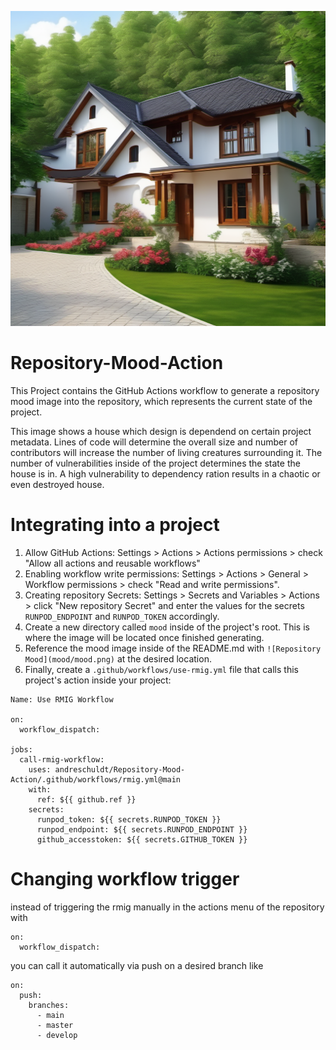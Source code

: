 ![Repository Mood](mood/mood.png)

# Repository-Mood-Action

This Project contains the GitHub Actions workflow to generate a repository mood image into the repository, which represents the current state of the project.

This image shows a house which design is dependend on certain project metadata. Lines of code will determine the overall size and number of contributors will increase the number of living creatures surrounding it. The number of vulnerabilities inside of the project determines the state the house is in. A high vulnerability to dependency ration results in a chaotic or even destroyed house.


# Integrating into a project
  
  1. Allow GitHub Actions: Settings > Actions > Actions permissions > check "Allow all actions and reusable workflows"
  2. Enabling workflow write permissions: Settings > Actions > General > Workflow permissions > check "Read and write permissions".
  3. Creating repository Secrets: Settings > Secrets and Variables > Actions > click "New repository Secret" and enter the values for the secrets ```RUNPOD_ENDPOINT``` and ```RUNPOD_TOKEN``` accordingly.
  4. Create a new directory called ```mood``` inside of the project's root. This is where the image will be located once finished generating.
  5. Reference the mood image inside of the README.md with ```![Repository Mood](mood/mood.png)``` at the desired location.
  6. Finally, create a ```.github/workflows/use-rmig.yml``` file that calls this project's action inside your project:
```
Name: Use RMIG Workflow

on:
  workflow_dispatch:

jobs:
  call-rmig-workflow:
    uses: andreschuldt/Repository-Mood-Action/.github/workflows/rmig.yml@main
    with:
      ref: ${{ github.ref }}
    secrets:
      runpod_token: ${{ secrets.RUNPOD_TOKEN }}
      runpod_endpoint: ${{ secrets.RUNPOD_ENDPOINT }}
      github_accesstoken: ${{ secrets.GITHUB_TOKEN }}
```
# Changing workflow trigger

instead of triggering the rmig manually in the actions menu of the repository with
```
on:
  workflow_dispatch:
```
you can call it automatically via push on a desired branch like

```
on:
  push:
    branches:
      - main
      - master
      - develop
```




